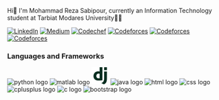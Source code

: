 Hi👋 I'm Mohammad Reza Sabipour, currently an Information Technology student at Tarbiat Modares University👨‍💻

[![LinkedIn](https://img.shields.io/badge/Github-091057?style=for-the-badge&logo=Github&logoColor=white)](https://github.com/mohammad-reza-sabipour)
[![Medium](https://img.shields.io/badge/Medium-12100E?style=for-the-badge&logo=medium&logoColor=white)](https://medium.com/@mohammad_reza_sabipour)
[![Codechef](https://img.shields.io/badge/LeetCode-F3C623.svg?&style=for-the-badge&logo=LeetCode&logoColor=black)](https://www.leetcode.com/users/M0h4mm4dr324)
[![Codeforces](https://img.shields.io/badge/Codeforces-445f9d?style=for-the-badge&logo=Codeforces&logoColor=white)](https://codeforces.com/profile/M0h4mm4dr324)
[![Codeforces](https://img.shields.io/badge/Gmail-FF2929?style=for-the-badge&logo=gmail&logoColor=white)](mailto:mohammadreza.sabipour@gmail.com)
[![Codeforces](https://img.shields.io/badge/google_scholar-0D92F4?style=for-the-badge&logo=googlescholar&logoColor=white)](https://scholar.google.com/citations?user=TT42Kb4AAAAJ&hl=en)
<h3 align="">Languages and Frameworks</h3>
<div align="">
  <img src="https://cdn.jsdelivr.net/gh/devicons/devicon/icons/python/python-plain.svg" height="40" alt="python logo"  />
  <img src="https://cdn.jsdelivr.net/gh/devicons/devicon/icons/matlab/matlab-original.svg" height="40" alt="matlab logo"  />
  <img src="https://github.com/devicons/devicon/blob/v2.15.1/icons/django/django-plain.svg" height="40" alt="django logo"  />
  <img src="https://cdn.jsdelivr.net/gh/devicons/devicon/icons/java/java-plain.svg" height="40" alt="java logo"  />
  <img src="https://cdn.jsdelivr.net/gh/devicons/devicon/icons/html5/html5-plain.svg" height="40" alt="html logo"  />
  <img src="https://cdn.jsdelivr.net/gh/devicons/devicon/icons/css3/css3-plain.svg" height="40" alt="css logo"  />
  <img src="https://cdn.jsdelivr.net/gh/devicons/devicon/icons/cplusplus/cplusplus-plain.svg" height="40" alt="cplusplus logo"  />
  <img src="https://cdn.jsdelivr.net/gh/devicons/devicon/icons/c/c-plain.svg" height="40" alt="c logo"  />
  <img src="https://cdn.jsdelivr.net/gh/devicons/devicon/icons/bootstrap/bootstrap-original.svg" height="40" alt="bootstrap logo"  />
</div>
